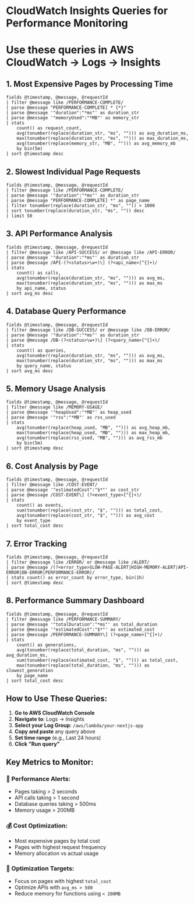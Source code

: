 # CloudWatch Insights Queries for Performance Monitoring
# Use these queries in AWS CloudWatch → Logs → Insights

## 1. Most Expensive Pages by Processing Time
```
fields @timestamp, @message, @requestId
| filter @message like /PERFORMANCE-COMPLETE/
| parse @message "PERFORMANCE-COMPLETE] * {*}"
| parse @message '"duration":"*ms"' as duration_str
| parse @message '"memoryUsed":"*MB"' as memory_str
| stats 
    count() as request_count,
    avg(tonumber(replace(duration_str, "ms", ""))) as avg_duration_ms,
    max(tonumber(replace(duration_str, "ms", ""))) as max_duration_ms,
    avg(tonumber(replace(memory_str, "MB", ""))) as avg_memory_mb
    by bin(5m)
| sort @timestamp desc
```

## 2. Slowest Individual Page Requests
```
fields @timestamp, @message, @requestId
| filter @message like /PERFORMANCE-COMPLETE/
| parse @message '"duration":"*ms"' as duration_str
| parse @message "PERFORMANCE-COMPLETE] *" as page_name
| filter tonumber(replace(duration_str, "ms", "")) > 1000
| sort tonumber(replace(duration_str, "ms", "")) desc
| limit 50
```

## 3. API Performance Analysis
```
fields @timestamp, @message, @requestId
| filter @message like /API-SUCCESS/ or @message like /API-ERROR/
| parse @message '"duration":"*ms"' as duration_str
| parse @message /API-(?<status>\w+)\] (?<api_name>[^{]+)/
| stats 
    count() as calls,
    avg(tonumber(replace(duration_str, "ms", ""))) as avg_ms,
    max(tonumber(replace(duration_str, "ms", ""))) as max_ms
    by api_name, status
| sort avg_ms desc
```

## 4. Database Query Performance
```
fields @timestamp, @message, @requestId
| filter @message like /DB-SUCCESS/ or @message like /DB-ERROR/
| parse @message '"duration":"*ms"' as duration_str
| parse @message /DB-(?<status>\w+)\] (?<query_name>[^{]+)/
| stats 
    count() as queries,
    avg(tonumber(replace(duration_str, "ms", ""))) as avg_ms,
    max(tonumber(replace(duration_str, "ms", ""))) as max_ms
    by query_name, status
| sort avg_ms desc
```

## 5. Memory Usage Analysis
```
fields @timestamp, @message, @requestId
| filter @message like /MEMORY-USAGE/
| parse @message '"heapUsed":"*MB"' as heap_used
| parse @message '"rss":"*MB"' as rss_used
| stats 
    avg(tonumber(replace(heap_used, "MB", ""))) as avg_heap_mb,
    max(tonumber(replace(heap_used, "MB", ""))) as max_heap_mb,
    avg(tonumber(replace(rss_used, "MB", ""))) as avg_rss_mb
    by bin(5m)
| sort @timestamp desc
```

## 6. Cost Analysis by Page
```
fields @timestamp, @message, @requestId
| filter @message like /COST-EVENT/
| parse @message '"estimatedCost":"$*"' as cost_str
| parse @message /COST-EVENT\] (?<event_type>[^{]+)/
| stats 
    count() as events,
    sum(tonumber(replace(cost_str, "$", ""))) as total_cost,
    avg(tonumber(replace(cost_str, "$", ""))) as avg_cost
    by event_type
| sort total_cost desc
```

## 7. Error Tracking
```
fields @timestamp, @message, @requestId
| filter @message like /ERROR/ or @message like /ALERT/
| parse @message /(?<error_type>SLOW-PAGE-ALERT|HIGH-MEMORY-ALERT|API-ERROR|DB-ERROR|PERFORMANCE-ERROR)/
| stats count() as error_count by error_type, bin(1h)
| sort @timestamp desc
```

## 8. Performance Summary Dashboard
```
fields @timestamp, @message, @requestId
| filter @message like /PERFORMANCE-SUMMARY/
| parse @message '"totalDuration":"*ms"' as total_duration
| parse @message '"estimatedCost":"$*"' as estimated_cost
| parse @message /PERFORMANCE-SUMMARY\] (?<page_name>[^{]+)/
| stats 
    count() as generations,
    avg(tonumber(replace(total_duration, "ms", ""))) as avg_duration_ms,
    sum(tonumber(replace(estimated_cost, "$", ""))) as total_cost,
    max(tonumber(replace(total_duration, "ms", ""))) as slowest_generation
    by page_name
| sort total_cost desc
```

## How to Use These Queries:

1. **Go to AWS CloudWatch Console**
2. **Navigate to**: Logs → Insights
3. **Select your Log Group**: `/aws/lambda/your-nextjs-app`
4. **Copy and paste** any query above
5. **Set time range** (e.g., Last 24 hours)
6. **Click "Run query"**

## Key Metrics to Monitor:

### 🚨 Performance Alerts:
- Pages taking > 2 seconds
- API calls taking > 1 second  
- Database queries taking > 500ms
- Memory usage > 200MB

### 💰 Cost Optimization:
- Most expensive pages by total cost
- Pages with highest request frequency
- Memory allocation vs actual usage

### 🎯 Optimization Targets:
- Focus on pages with highest `total_cost`
- Optimize APIs with `avg_ms > 500`
- Reduce memory for functions using `< 200MB`
